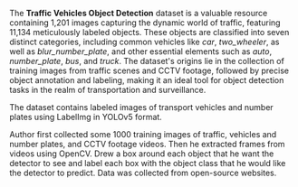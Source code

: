The **Traffic Vehicles Object Detection** dataset is a valuable resource containing 1,201 images capturing the dynamic world of traffic, featuring 11,134 meticulously labeled objects. These objects are classified into seven distinct categories, including common vehicles like *car*, *two_wheeler*, as well as *blur_number_plate*, and other essential elements such as *auto*, *number_plate*, *bus*, and *truck*. The dataset's origins lie in the collection of training images from traffic scenes and CCTV footage, followed by precise object annotation and labeling, making it an ideal tool for object detection tasks in the realm of transportation and surveillance.

The dataset contains labeled images of transport vehicles and number plates using LabelImg in YOLOv5 format.

Author first collected some 1000 training images of traffic, vehicles and number plates, and CCTV footage videos. Then he extracted frames from videos using OpenCV. Drew a box around each object that he want the detector to see and label each box with the object class that he would like the detector to predict. Data was collected from open-source websites.

